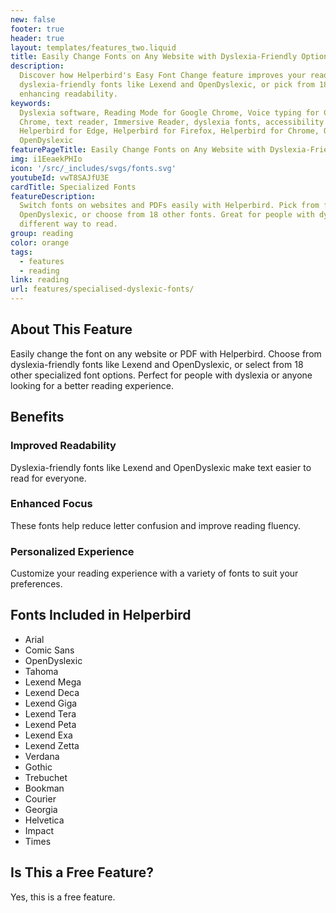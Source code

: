 ```yaml
---
new: false
footer: true
header: true
layout: templates/features_two.liquid
title: Easily Change Fonts on Any Website with Dyslexia-Friendly Options
description:
  Discover how Helperbird's Easy Font Change feature improves your reading experience. Choose from
  dyslexia-friendly fonts like Lexend and OpenDyslexic, or pick from 18 other options. Ideal for
  enhancing readability.
keywords:
  Dyslexia software, Reading Mode for Google Chrome, Voice typing for Chrome, Text to speech for
  Chrome, text reader, Immersive Reader, dyslexia fonts, accessibility software, dyslexia software,
  Helperbird for Edge, Helperbird for Firefox, Helperbird for Chrome, Opendyslexic for Chrome,
  OpenDyslexic
featurePageTitle: Easily Change Fonts on Any Website with Dyslexia-Friendly and Specialized Options
img: i1EeaekPHIo
icon: '/src/_includes/svgs/fonts.svg'
youtubeId: vwT8SAJfU3E
cardTitle: Specialized Fonts
featureDescription:
  Switch fonts on websites and PDFs easily with Helperbird. Pick from fonts like Lexend and
  OpenDyslexic, or choose from 18 other fonts. Great for people with dyslexia or anyone who wants a
  different way to read.
group: reading
color: orange
tags:
  - features
  - reading
link: reading
url: features/specialised-dyslexic-fonts/
---
```


## About This Feature

Easily change the font on any website or PDF with Helperbird. Choose from dyslexia-friendly fonts
like Lexend and OpenDyslexic, or select from 18 other specialized font options. Perfect for people
with dyslexia or anyone looking for a better reading experience.

## Benefits

### Improved Readability

Dyslexia-friendly fonts like Lexend and OpenDyslexic make text easier to read for everyone.

### Enhanced Focus

These fonts help reduce letter confusion and improve reading fluency.

### Personalized Experience

Customize your reading experience with a variety of fonts to suit your preferences.

## Fonts Included in Helperbird

- Arial
- Comic Sans
- OpenDyslexic
- Tahoma
- Lexend Mega
- Lexend Deca
- Lexend Giga
- Lexend Tera
- Lexend Peta
- Lexend Exa
- Lexend Zetta
- Verdana
- Gothic
- Trebuchet
- Bookman
- Courier
- Georgia
- Helvetica
- Impact
- Times

## Is This a Free Feature?

Yes, this is a free feature.
